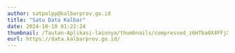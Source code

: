 ```yaml
---
author: satpolpp@kalbarprov.go.id
title: "Satu Data Kalbar"
date: 2024-10-10 01:22:24
thumbnail: /Tautan-Aplikasi-lainnya/thumbnails/compressed_z6HTba0X4FFjXmqE6aELzbBixmEmdAidsdnrLHSj.png
eurl: https://data.kalbarprov.go.id/
---
```

